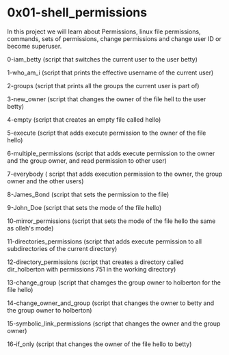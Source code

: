 # 0x01-shell_permissions
In this project we will learn about Permissions, linux file permissions, commands, sets of permissions, change permissions and change user ID or become superuser.

0-iam_betty (script that switches the current user to the user betty)

1-who_am_i (script that prints the effective username of the current user)

2-groups (script that prints all the groups the current user is part of)

3-new_owner (script that changes the owner of the file hell to the user betty)

4-empty (script that creates an empty file called hello)

5-execute (script that adds execute permission to the owner of the file hello)

6-multiple_permissions (script that adds execute permission to the owner and the group owner, and read permission to other user)

7-everybody ( script that adds execution permission to the owner, the group owner and the other users)

8-James_Bond (script that sets the permission to the file)

9-John_Doe (script that sets the mode of the file hello)

10-mirror_permissions (script that sets the mode of the file hello the same as olleh's mode)

11-directories_permissions (script that adds execute permission to all subdirectories of the current directory)

12-directory_permissions (script that creates a directory called dir_holberton with permissions 751 in the working directory)

13-change_group (script that chamges the group owner to holberton for the file hello)

14-change_owner_and_group (script that changes the owner to betty and the group owner to holberton)

15-symbolic_link_permissions (script that changes the owner and the group owner)

16-if_only (script that changes the owner of the file hello to betty)


